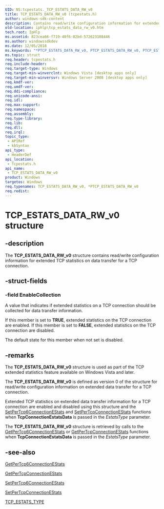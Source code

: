```yaml
---
UID: NS:tcpestats._TCP_ESTATS_DATA_RW_v0
title: TCP_ESTATS_DATA_RW_v0 (tcpestats.h)
author: windows-sdk-content
description: Contains read/write configuration information for extended TCP statistics on data transfer for a TCP connection.
old-location: iphlp\tcp_estats_data_rw_v0.htm
tech.root: IpHlp
ms.assetid: 823cea66-f719-40f6-82bd-572623188446
ms.author: windowssdkdev
ms.date: 12/05/2018
ms.keywords: "*PTCP_ESTATS_DATA_RW_v0, PTCP_ESTATS_DATA_RW_v0, PTCP_ESTATS_DATA_RW_v0 structure pointer [IP Helper], TCP_ESTATS_DATA_RW_v0, TCP_ESTATS_DATA_RW_v0 structure [IP Helper], iphlp.tcp_estats_data_rw_v0, tcpestats/PTCP_ESTATS_DATA_RW_v0, tcpestats/TCP_ESTATS_DATA_RW_v0"
ms.topic: struct
req.header: tcpestats.h
req.include-header: 
req.target-type: Windows
req.target-min-winverclnt: Windows Vista [desktop apps only]
req.target-min-winversvr: Windows Server 2008 [desktop apps only]
req.kmdf-ver: 
req.umdf-ver: 
req.ddi-compliance: 
req.unicode-ansi: 
req.idl: 
req.max-support: 
req.namespace: 
req.assembly: 
req.type-library: 
req.lib: 
req.dll: 
req.irql: 
topic_type:
 - APIRef
 - kbSyntax
api_type:
 - HeaderDef
api_location:
 - Tcpestats.h
api_name:
 - TCP_ESTATS_DATA_RW_v0
product: Windows
targetos: Windows
req.typenames: TCP_ESTATS_DATA_RW_v0, *PTCP_ESTATS_DATA_RW_v0
req.redist: 
---
```


# TCP_ESTATS_DATA_RW_v0 structure


## -description


The <b>TCP_ESTATS_DATA_RW_v0</b> structure contains read/write configuration information for extended TCP statistics on data transfer for a TCP connection.


## -struct-fields




### -field EnableCollection

A value that indicates if extended statistics on a TCP connection should be collected for data transfer information. 

If this member is set to <b>TRUE</b>, extended statistics on the TCP connection are enabled. If this member is set to <b>FALSE</b>, extended statistics on the TCP connection are disabled. 

The default state for this member when not set is disabled.


## -remarks



The <b>TCP_ESTATS_DATA_RW_v0</b> structure is used as part of the TCP extended statistics feature available on Windows Vista and later. 

The <b>TCP_ESTATS_DATA_RW_v0</b> is defined as version 0 of the structure for  read/write configuration information on extended data transfer for a TCP connection.  

Extended TCP statistics on extended data transfer information for a TCP connection are enabled and disabled using this structure and the <a href="https://msdn.microsoft.com/89ace750-ec32-46cb-8526-233f847ba9f4">SetPerTcp6ConnectionEStats</a> and <a href="https://msdn.microsoft.com/96d838ca-69e3-4a73-b969-3e6e810a0a69">SetPerTcpConnectionEStats</a> functions when <b>TcpConnectionEstatsData</b> is passed in the <i>EstatsType</i> parameter.

The <b>TCP_ESTATS_DATA_RW_v0</b> structure is retrieved by calls to  the <a href="https://msdn.microsoft.com/291aabe7-a4e7-4cc7-9cf3-4a4bc021e15e">GetPerTcp6ConnectionEStats</a> or <a href="https://msdn.microsoft.com/71b9d795-6050-4a1a-9949-2c970801f52c">GetPerTcpConnectionEStats</a> functions when <b>TcpConnectionEstatsData</b> is passed in the <i>EstatsType</i> parameter. 




## -see-also




<a href="https://msdn.microsoft.com/291aabe7-a4e7-4cc7-9cf3-4a4bc021e15e">GetPerTcp6ConnectionEStats</a>



<a href="https://msdn.microsoft.com/71b9d795-6050-4a1a-9949-2c970801f52c">GetPerTcpConnectionEStats</a>



<a href="https://msdn.microsoft.com/89ace750-ec32-46cb-8526-233f847ba9f4">SetPerTcp6ConnectionEStats</a>



<a href="https://msdn.microsoft.com/96d838ca-69e3-4a73-b969-3e6e810a0a69">SetPerTcpConnectionEStats</a>



<a href="https://msdn.microsoft.com/96f55528-e74a-4360-a7a2-54ba19c3a284">TCP_ESTATS_TYPE</a>
 

 

